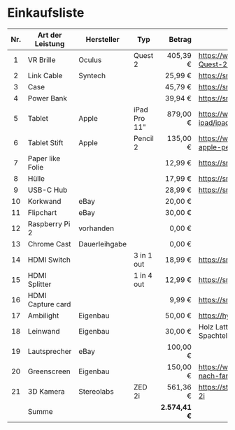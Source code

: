 # Einkaufsliste

|  Nr.  | Art der Leistung  | Hersteller    | Typ          |         Betrag | Link                                                         |
| :---: | ----------------- | ------------- | ------------ | -------------: | ------------------------------------------------------------ |
|   1   | VR Brille         | Oculus        | Quest 2      |       405,39 € | https://www.proshop.de/VR/Oculus-Quest-2-128-GB/2991572      |
|   2   | Link Cable        | Syntech       |              |        25,99 € | https://smile.amazon.de/dp/B098399X91                        |
|   3   | Case              |               |              |        45,79 € | https://smile.amazon.de/dp/B07SRLXN3T                        |
|   4   | Power Bank        |               |              |        39,94 € | https://smile.amazon.de/dp/B08ML9QZBD                        |
|   5   | Tablet            | Apple         | iPad Pro 11" |       879,00 € | https://www.apple.com/de/shop/buy-ipad/ipad-pro              |
|   6   | Tablet Stift      | Apple         | Pencil 2     |       135,00 € | https://www.apple.com/de/shop/select-apple-pencil            |
|   7   | Paper like Folie  |               |              |        12,99 € | https://smile.amazon.de/dp/B087PCM5M9                        |
|   8   | Hülle             |               |              |        17,99 € | https://smile.amazon.de/dp/B08VRF64LH                        |
|   9   | USB-C Hub         |               |              |        28,99 € | https://smile.amazon.de/dp/B07RRPS5NT                        |
|  10   | Korkwand          | eBay          |              |        20,00 € |                                                              |
|  11   | Flipchart         | eBay          |              |        30,00 € |                                                              |
|  12   | Raspberry Pi 2    | vorhanden     |              |         0,00 € |                                                              |
|  13   | Chrome Cast       | Dauerleihgabe |              |         0,00 € |                                                              |
|  14   | HDMI Switch       |               | 3 in 1 out   |        18,99 € | https://smile.amazon.de/dp/B0865JJLHD                        |
|  15   | HDMI Splitter     |               | 1 in 4 out   |        12,99 € | https://smile.amazon.de/dp/B082Z3L4SN                        |
|  16   | HDMI Capture card |               |              |         9,99 € | https://smile.amazon.de/dp/B0895N9KM5                        |
|  17   | Ambilight         | Eigenbau      |              |        50,00 € | https://hyperion-project.org/forum/                          |
|  18   | Leinwand          | Eigenbau      |              |        30,00 € | Holz Latten + Rigipsplatten + Spachtelmasse + Farbe          |
|  19   | Lautsprecher      | eBay          |              |       100,00 € |                                                              |
|  20   | Greenscreen       | Eigenbau      |              |       150,00 € | https://www.molton-markt.de/molton-nach-farben/molton-gruen/ |
|  21   | 3D Kamera         | Stereolabs    | ZED 2i       |       561,36 € | https://store.stereolabs.com/products/zed-2i                 |
|       | Summe             |               |              | **2.574,41 €** |                                                              |

